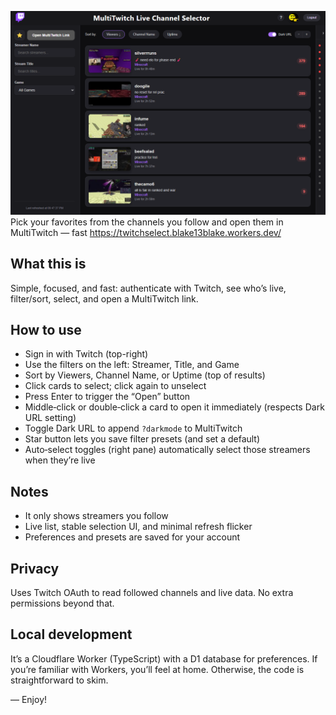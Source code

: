 ![twitchselect](images/twitchselect.png)
Pick your favorites from the channels you follow and open them in MultiTwitch — fast
https://twitchselect.blake13blake.workers.dev/

## What this is

Simple, focused, and fast: authenticate with Twitch, see who’s live, filter/sort, select, and open a MultiTwitch link.

## How to use

- Sign in with Twitch (top-right)
- Use the filters on the left: Streamer, Title, and Game
- Sort by Viewers, Channel Name, or Uptime (top of results)
- Click cards to select; click again to unselect
- Press Enter to trigger the “Open” button
- Middle‑click or double‑click a card to open it immediately (respects Dark URL setting)
- Toggle Dark URL to append `?darkmode` to MultiTwitch
- Star button lets you save filter presets (and set a default)
- Auto‑select toggles (right pane) automatically select those streamers when they’re live

## Notes

- It only shows streamers you follow
- Live list, stable selection UI, and minimal refresh flicker
- Preferences and presets are saved for your account

## Privacy

Uses Twitch OAuth to read followed channels and live data. No extra permissions beyond that.

## Local development

It’s a Cloudflare Worker (TypeScript) with a D1 database for preferences.
If you’re familiar with Workers, you’ll feel at home. Otherwise, the code is straightforward to skim.

— Enjoy!
